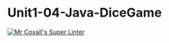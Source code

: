 # Unit1-04-Java-DiceGame
[![Mr Coxall's Super Linter](https://github.com/Navin-Balekomebole/Unit1-04-Java-DiceGame/workflows/Mr%20Coxall's%20Super%20Linter/badge.svg)](https://github.com/Navin-Balekomebole/Unit1-04-Java-DiceGame/actions/)
